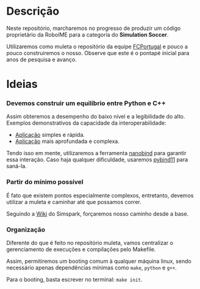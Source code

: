 # Descrição

Neste repositório, marcharemos no progresso de produzir um código proprietário da RoboIME 
para a categoria do **Simulation Soccer**.

Utilizaremos como muleta o repositório da equipe [FCPortugal](https://github.com/m-abr/FCPCodebase) e pouco a pouco construiremos o nosso. Observe que este é o pontapé inicial para anos de pesquisa e avanço.

# Ideias

### Devemos construir um equilíbrio entre Python e C++

Assim obteremos a desempenho do baixo nível e a legibilidade do alto. Exemplos demonstrativos da capacidade da interoperabilidade:

- [Aplicação](https://github.com/oKermorgant/cpp_python_integration) simples e rápida.
- [Aplicação](https://yanto.fi/2022/09/benchmark-of-python-c-bindings) mais aprofundada e complexa.

Tendo isso em mente, utilizaremos a ferramenta [nanobind](https://github.com/wjakob/nanobind) para garantir essa interação.
Caso haja qualquer dificuldade, usaremos [pybind11](https://github.com/pybind/pybind11) para saná-la.

### Partir do mínimo possível

É fato que existem pontos especialmente complexos, entretanto, devemos utilizar a muleta e caminhar até que
possamos correr.

Seguindo a [Wiki](https://gitlab.com/robocup-sim/SimSpark/-/wikis/home) do Simspark, forçaremos nosso caminho desde a base.

### Organização

Diferente do que é feito no repositório muleta, vamos centralizar o gerenciamento de execuções e compilações pelo
Makefile.

Assim, permitiremos um booting comum à qualquer máquina linux, sendo necessário apenas dependências mínimas
como `make`, `python` e `g++`.

Para o booting, basta escrever no terminal: `make init`.

